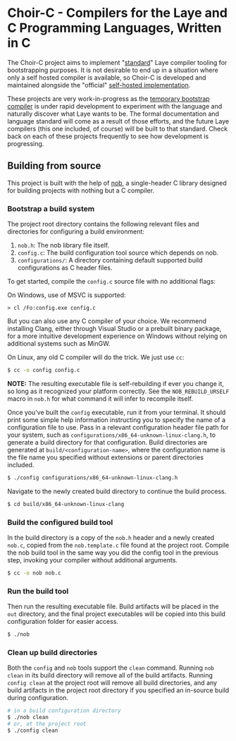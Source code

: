 # Choir-C - Compilers for the Laye and C Programming Languages, Written in C

The Choir-C project aims to implement "[standard](https://github.com/laye-lang/laye-docs)" Laye compiler tooling for bootstrapping purposes.
It is not desirable to end up in a situation where only a self hosted compiler is available, so Choir-C is developed and maintained alongside the "official" [self-hosted implementation](https://github.com/laye-lang/choir).

These projects are very work-in-progress as the [temporary bootstrap compiler](https://github.com/laye-lang/layec-dotnet) is under rapid development to experiment with the language and naturally discover what Laye wants to be.
The formal documentation and language standard will come as a result of those efforts, and the future Laye compilers (this one included, of course) will be built to that standard.
Check back on each of these projects frequently to see how development is progressing.

## Building from source

This project is built with the help of [nob](https://github.com/tsoding/nob.h), a single-header C library designed for building projects with nothing but a C compiler.

### Bootstrap a build system

The project root directory contains the following relevant files and directories for configuring a build environment:
1. `nob.h`: The nob library file itself.
2. `config.c`: The build configuration tool source which depends on nob.
3. `configurations/`: A directory containing default supported build configurations as C header files.

To get started, compile the `config.c` source file with no additional flags:

On Windows, use of MSVC is supported:
```batch
> cl /Fo:config.exe config.c
```

But you can also use any C compiler of your choice. We recommend installing Clang, either through Visual Studio or a prebuilt binary package, for a more intuitive development experience on Windows without relying on additional systems such as MinGW.

On Linux, any old C compiler will do the trick. We just use `cc`:
```sh
$ cc -o config config.c
```

**NOTE:** The resulting executable file is self-rebuilding if ever you change it, so long as it recognized your platform correctly.
See the `NOB_REBUILD_URSELF` macro in `nob.h` for what command it will infer to recompile itself.

Once you've built the `config` executable, run it from your terminal.
It should print some simple help information instructing you to specify the name of a configuration file to use.
Pass in a relevant configuration header file path for your system, such as `configurations/x86_64-unknown-linux-clang.h`, to generate a build directory for that configuration.
Build directories are generated at `build/<configuration-name>`, where the configuration name is the file name you specified without extensions or parent directories included.

```sh
$ ./config configurations/x86_64-unknown-linux-clang.h
```

Navigate to the newly created build directory to continue the build process.

```sh
$ cd build/x86_64-unknown-linux-clang
```

### Build the configured build tool

In the build directory is a copy of the `nob.h` header and a newly created `nob.c`, copied from the `nob.template.c` file found at the project root.
Compile the nob build tool in the same way you did the config tool in the previous step, invoking your compiler without additional arguments.

```sh
$ cc -o nob nob.c
```

### Run the build tool

Then run the resulting executable file.
Build artifacts will be placed in the `out` directory, and the final project executables will be copied into this build configuration folder for easier access.

```sh
$ ./nob
```

### Clean up build directories

Both the `config` and `nob` tools support the `clean` command.
Running `nob clean` in its build directory will remove all of the build artifacts.
Running `config clean` at the project root will remove all build directories, and any build artifacts in the project root directory if you specified an in-source build during configuration.

```sh
# in a build configuration directory
$ ./nob clean
# or, at the project root
$ ./config clean
```
